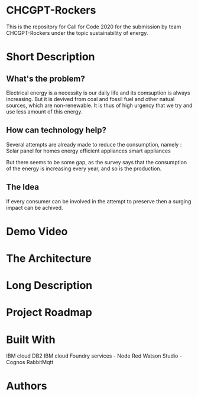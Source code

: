 # CHCGPT-Rockers
This is the repository for Call for Code 2020 for the submission by team CHCGPT-Rockers under the topic sustainability of energy.

# Short Description
## What's the problem?

Electrical energy is a necessity is our daily life and its comsuption is always increasing. But it is devived from coal and fossil fuel and other natual sources, which are non-renewable.
It is thus of high urgency that we try and use less amount of this energy.

## How can technology help?

Several attempts are already made to reduce the consumption, namely :
Solar panel for homes
energy efficient appliances
smart appliances

But there seems to be some gap, as the survey says that the consumption of the energy is increasing every year, and so is the production.

## The Idea

If every consumer can be involved in the attempt to preserve then a surging impact can be achived.


# Demo Video


# The Architecture


# Long Description

# Project Roadmap

# Built With

IBM cloud DB2
IBM cloud Foundry services - Node Red
Watson Studio - Cognos
RabbitMqtt

# Authors




